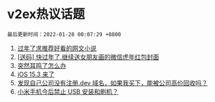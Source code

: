 # v2ex热议话题

`最后更新时间：2022-01-28 00:07:29 +0800`

1. [过年了求推荐好看的网文小说](https://www.v2ex.com/t/830836)
1. [[送码] 快过年了,继续送女朋友画的微信虎年红包封面](https://www.v2ex.com/t/830996)
1. [突然耳鸣了怎么办](https://www.v2ex.com/t/830852)
1. [iOS 15.3 来了](https://www.v2ex.com/t/830839)
1. [发现自己公司没有注册.dev 域名，如果我买下，能被公司高价回收吗？](https://www.v2ex.com/t/830858)
1. [小米手机今后禁止 USB 安装和刷机？](https://www.v2ex.com/t/830928)

